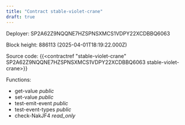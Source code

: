 ```yaml
---
title: "Contract stable-violet-crane"
draft: true
---
```

Deployer: SP2A62Z9NQQNE7HZSPNSXMCS1VDPY22XCDBBQ6063


 



Block height: 886113 (2025-04-01T18:19:22.000Z)

Source code: {{<contractref "stable-violet-crane" SP2A62Z9NQQNE7HZSPNSXMCS1VDPY22XCDBBQ6063 stable-violet-crane>}}

Functions:

* get-value _public_
* set-value _public_
* test-emit-event _public_
* test-event-types _public_
* check-NakJF4 _read_only_
